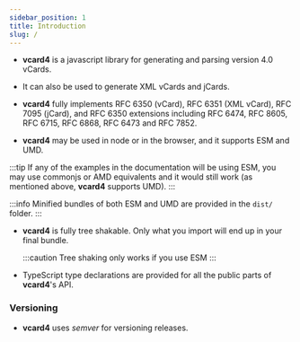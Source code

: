 ```yaml
---
sidebar_position: 1
title: Introduction
slug: /
---
```

* __vcard4__ is a javascript library for generating and parsing version 4.0 vCards.

* It can also be used to generate XML vCards and jCards. 

* __vcard4__ fully implements RFC 6350 (vCard), RFC 6351 (XML vCard), RFC 7095 (jCard), and RFC 6350 extensions including RFC 6474, RFC 8605, RFC 6715, RFC 6868, RFC 6473 and RFC 7852.

* __vcard4__ may be used in node or in the browser, and it supports ESM and UMD.

:::tip
If any of the examples in the documentation will be using ESM, you may use commonjs or AMD equivalents and it would still work (as mentioned above, __vcard4__ supports UMD).
:::

:::info
Minified bundles of both ESM and UMD are provided in the `dist/` folder.
:::

* __vcard4__ is fully tree shakable. Only what you import will end up in your final bundle.

  :::caution
  Tree shaking only works if you use ESM
  :::

* TypeScript type declarations are provided for all the public parts of __vcard4__'s API.

### Versioning

* __vcard4__ uses _semver_ for versioning releases.
